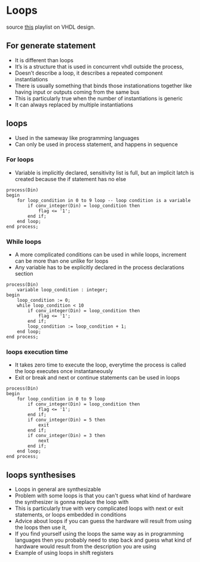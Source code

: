 # Loops
source [this](https://www.youtube.com/playlist?list=PLyWAP9QBe16p2HXVcyEgGAFicXJI797jK) playlist on VHDL design.

## For generate statement
  - It is different than loops
  - It’s is a structure that is used in concurrent vhdl outside the process, 
  - Doesn’t describe a loop, it describes a repeated component instantiations
  - There is usually something that binds those instationations together like having input or outputs coming from the same bus
  - This is particularly true when the number of instantiations is generic 
  - It can always replaced by multiple instantiations
## loops 
  - Used in the sameway like programming languages 
  - Can only be used in process statement, and happens in sequence 

### For loops
  - Variable is implicitly declared, sensitivity list is full, but an implicit latch is created because the if statement has no else

```
process(Din)
begin
    for loop_condition in 0 to 9 loop -- loop condition is a variable
        if conv_integer(Din) = loop_condition then
            flag <= '1';
        end if;
    end loop;
end process;
```

### While loops
  - A more complicated conditions can be used in while loops, increment can be more than one unlike for loops
  - Any variable has to be explicitly declared in the process declarations section

```
process(Din)
    variable loop_condition : integer;
begin
    loop_condition := 0;
    while loop_condition < 10
        if conv_integer(Din) = loop_condition then
            flag <= '1';
        end if;
        loop_condition := loop_condition + 1;
    end loop;
end process;

```

### loops execution time
  - It takes zero time to execute the loop, everytime the process is called the loop executes once instantaneously 
  - Exit or break and next or continue statements can be used in loops

```
process(Din)
begin
    for loop_condition in 0 to 9 loop
        if conv_integer(Din) = loop_condition then
            flag <= '1';
        end if;
        if conv_integer(Din) = 5 then
            exit
        end if;
        if conv_integer(Din) = 3 then
            next
        end if;
    end loop;
end process;
```
## loops synthesises 
  - Loops in general are synthesizable 
  - Problem with some loops is that you can't guess what kind of hardware the synthesizer is gonna replace the loop with
  - This is particularly true with very complicated loops with next or exit statements, or loops embedded in conditions
  - Advice about loops if you can guess the hardware will result from using the loops then use it,
  - If you find yourself using the loops the same way as in programming languages then you probably need to step back and guess what kind of hardware would result from the description you are using
  - Example of using loops in shift registers 
